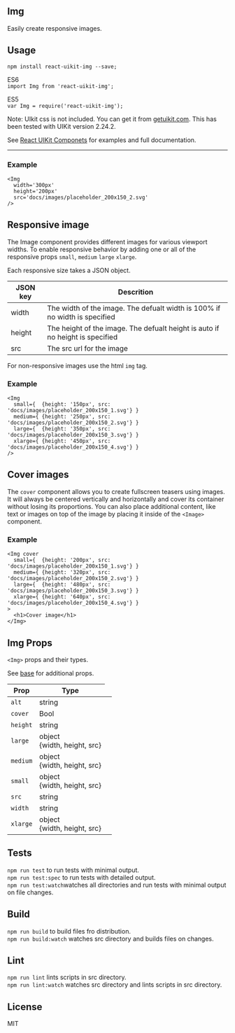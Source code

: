 <div><section><h1>Img</h1><p>Easily create responsive images.</p></section><section><h2>Usage</h2><p><code>npm install react-uikit-img --save;</code></p><p>ES6 <br/><code>import Img from &#x27;react-uikit-img&#x27;;</code><br/></p><p>ES5 <br/><code>var Img = require(&#x27;react-uikit-img&#x27;);</code></p><p><span class="uk-badge  uk-badge-danger">Note:</span>  UIkit css is not included. You can get it from <a href="http://getuikit.com/">getuikit.com</a>. This has been tested with UIKit version 2.24.2.</p><p>See <a href="http://otissv.github.io/react-uikit-components">React UIKit Componets</a> for examples and full documentation.</p><hr/><h3>Example</h3><pre><code>&lt;Img
  width=&#x27;300px&#x27;
  height=&#x27;200px&#x27;
  src=&#x27;docs/images/placeholder_200x150_2.svg&#x27;
/&gt;
</code></pre></section><section><h2>Responsive image</h2><p>The Image component provides different images for various viewport widths. To enable responsive behavior by adding one or all of the responsive props <code>small</code>, <code>medium</code> <code>large</code> <code>xlarge</code>.</p><p>Each responsive size takes a JSON object.</p><table class="uk-table"><thead><tr><th>JSON key</th><th>Descrition</th></tr></thead><tbody><tr><td>width</td><td>The width of the image. The defualt width is 100% if no width is specified</td></tr><tr><td>height</td><td>The height of the image. The defualt height is auto if no height is specified</td></tr><tr><td>src</td><td>The src url for the image</td></tr></tbody></table><p>For non-responsive images use the html <code>img</code> tag.</p><h3>Example</h3><pre><code>&lt;Img
  small={  {height: &#x27;150px&#x27;, src: &#x27;docs/images/placeholder_200x150_1.svg&#x27;} }
  medium={ {height: &#x27;250px&#x27;, src: &#x27;docs/images/placeholder_200x150_2.svg&#x27;} }
  large={  {height: &#x27;350px&#x27;, src: &#x27;docs/images/placeholder_200x150_3.svg&#x27;} }
  xlarge={ {height: &#x27;450px&#x27;, src: &#x27;docs/images/placeholder_200x150_4.svg&#x27;} }
/&gt;
</code></pre></section><section><h1>Cover images</h1><p>The <code>cover</code> component allows you to create fullscreen teasers using images. It will always be centered vertically and horizontally and cover its container without losing its proportions. You can also place additional content, like text or images on top of the image by placing it inside of the <code>&lt;Image&gt;</code> component.</p><h3>Example</h3><pre><code>&lt;Img cover
  small={  {height: &#x27;200px&#x27;, src: &#x27;docs/images/placeholder_200x150_1.svg&#x27;} }
  medium={ {height: &#x27;320px&#x27;, src: &#x27;docs/images/placeholder_200x150_2.svg&#x27;} }
  large={  {height: &#x27;480px&#x27;, src: &#x27;docs/images/placeholder_200x150_3.svg&#x27;} }
  xlarge={ {height: &#x27;640px&#x27;, src: &#x27;docs/images/placeholder_200x150_4.svg&#x27;} }
&gt;
  &lt;h1&gt;Cover image&lt;/h1&gt;
&lt;/Img&gt;
</code></pre></section><section><h2>Img Props</h2><p><code>&lt;Img&gt;</code> props and their types.</p><p>See <a href="https://github.com/otissv/react-uikit-base">base</a> for additional props.</p><table class="uk-table"><thead><tr><th>Prop</th><th>Type</th></tr></thead><tbody><tr><td><code>alt</code></td><td>string</td></tr><tr><td><code>cover</code></td><td>Bool</td></tr><tr><td><code>height</code></td><td>string</td></tr><tr><td><code>large</code></td><td>object<br/>{width, height, src}</td><td></td></tr><tr><td><code>medium</code></td><td>object<br/>{width, height, src}</td></tr><tr><td><code>small</code></td><td>object<br/>{width, height, src}</td></tr><tr><td><code>src</code></td><td>string</td></tr><tr><td><code>width</code></td><td>string</td></tr><tr><td><code>xlarge</code></td><td>object<br/>{width, height, src}</td></tr></tbody></table></section><section><h2>Tests</h2><p><code>npm run test</code> to run tests with minimal output.<br/><code>npm run test:spec</code> to run tests with detailed output.<br/><code>npm run test:watch</code>watches all directories and run tests with minimal output on file changes.<br/></p></section><section><h2>Build</h2><p><code>npm run build</code> to build files fro distribution.<br/><code>npm run build:watch</code> watches src directory and builds files on changes.<br/></p></section><section><h2>Lint</h2><p><code>npm run lint</code> lints scripts in src directory.<br/><code>npm run lint:watch</code> watches src directory and lints scripts in src directory.<br/></p></section><section><h2>License</h2><p>MIT</p></section></div>